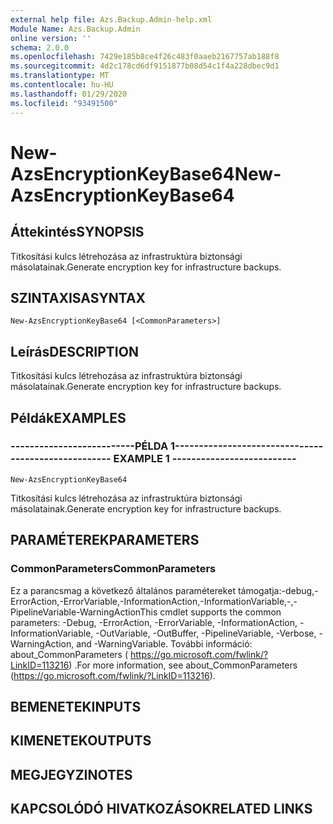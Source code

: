 ```yaml
---
external help file: Azs.Backup.Admin-help.xml
Module Name: Azs.Backup.Admin
online version: ''
schema: 2.0.0
ms.openlocfilehash: 7429e185b8ce4f26c483f0aaeb2167757ab188f8
ms.sourcegitcommit: 4d2c178cd6df9151877b08d54c1f4a228dbec9d1
ms.translationtype: MT
ms.contentlocale: hu-HU
ms.lasthandoff: 01/29/2020
ms.locfileid: "93491500"
---
```

# <span data-ttu-id="c6e23-101">New-AzsEncryptionKeyBase64</span><span class="sxs-lookup"><span data-stu-id="c6e23-101">New-AzsEncryptionKeyBase64</span></span>

## <span data-ttu-id="c6e23-102">Áttekintés</span><span class="sxs-lookup"><span data-stu-id="c6e23-102">SYNOPSIS</span></span>
<span data-ttu-id="c6e23-103">Titkosítási kulcs létrehozása az infrastruktúra biztonsági másolatainak.</span><span class="sxs-lookup"><span data-stu-id="c6e23-103">Generate encryption key for infrastructure backups.</span></span>

## <span data-ttu-id="c6e23-104">SZINTAXISA</span><span class="sxs-lookup"><span data-stu-id="c6e23-104">SYNTAX</span></span>

```
New-AzsEncryptionKeyBase64 [<CommonParameters>]
```

## <span data-ttu-id="c6e23-105">Leírás</span><span class="sxs-lookup"><span data-stu-id="c6e23-105">DESCRIPTION</span></span>
<span data-ttu-id="c6e23-106">Titkosítási kulcs létrehozása az infrastruktúra biztonsági másolatainak.</span><span class="sxs-lookup"><span data-stu-id="c6e23-106">Generate encryption key for infrastructure backups.</span></span>

## <span data-ttu-id="c6e23-107">Példák</span><span class="sxs-lookup"><span data-stu-id="c6e23-107">EXAMPLES</span></span>

### <span data-ttu-id="c6e23-108">--------------------------PÉLDA 1--------------------------</span><span class="sxs-lookup"><span data-stu-id="c6e23-108">-------------------------- EXAMPLE 1 --------------------------</span></span>
```
New-AzsEncryptionKeyBase64
```

<span data-ttu-id="c6e23-109">Titkosítási kulcs létrehozása az infrastruktúra biztonsági másolatainak.</span><span class="sxs-lookup"><span data-stu-id="c6e23-109">Generate encryption key for infrastructure backups.</span></span>

## <span data-ttu-id="c6e23-110">PARAMÉTEREK</span><span class="sxs-lookup"><span data-stu-id="c6e23-110">PARAMETERS</span></span>

### <span data-ttu-id="c6e23-111">CommonParameters</span><span class="sxs-lookup"><span data-stu-id="c6e23-111">CommonParameters</span></span>
<span data-ttu-id="c6e23-112">Ez a parancsmag a következő általános paramétereket támogatja:-debug,-ErrorAction,-ErrorVariable,-InformationAction,-InformationVariable,-,-PipelineVariable-WarningAction</span><span class="sxs-lookup"><span data-stu-id="c6e23-112">This cmdlet supports the common parameters: -Debug, -ErrorAction, -ErrorVariable, -InformationAction, -InformationVariable, -OutVariable, -OutBuffer, -PipelineVariable, -Verbose, -WarningAction, and -WarningVariable.</span></span> <span data-ttu-id="c6e23-113">További információ: about_CommonParameters ( https://go.microsoft.com/fwlink/?LinkID=113216) .</span><span class="sxs-lookup"><span data-stu-id="c6e23-113">For more information, see about_CommonParameters (https://go.microsoft.com/fwlink/?LinkID=113216).</span></span>

## <span data-ttu-id="c6e23-114">BEMENETEK</span><span class="sxs-lookup"><span data-stu-id="c6e23-114">INPUTS</span></span>

## <span data-ttu-id="c6e23-115">KIMENETEK</span><span class="sxs-lookup"><span data-stu-id="c6e23-115">OUTPUTS</span></span>

## <span data-ttu-id="c6e23-116">MEGJEGYZI</span><span class="sxs-lookup"><span data-stu-id="c6e23-116">NOTES</span></span>

## <span data-ttu-id="c6e23-117">KAPCSOLÓDÓ HIVATKOZÁSOK</span><span class="sxs-lookup"><span data-stu-id="c6e23-117">RELATED LINKS</span></span>


